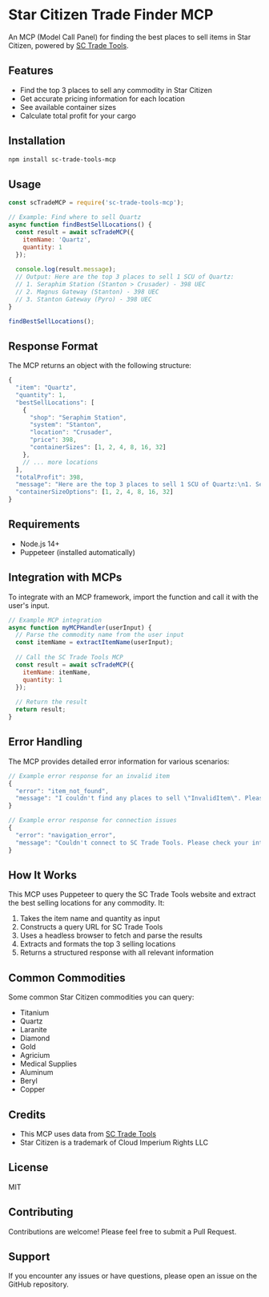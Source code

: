 # Star Citizen Trade Finder MCP

An MCP (Model Call Panel) for finding the best places to sell items in Star Citizen, powered by [SC Trade Tools](https://sc-trade.tools/).

## Features

- Find the top 3 places to sell any commodity in Star Citizen
- Get accurate pricing information for each location
- See available container sizes
- Calculate total profit for your cargo

## Installation

```bash
npm install sc-trade-tools-mcp
```

## Usage

```javascript
const scTradeMCP = require('sc-trade-tools-mcp');

// Example: Find where to sell Quartz
async function findBestSellLocations() {
  const result = await scTradeMCP({ 
    itemName: 'Quartz', 
    quantity: 1 
  });
  
  console.log(result.message);
  // Output: Here are the top 3 places to sell 1 SCU of Quartz:
  // 1. Seraphim Station (Stanton > Crusader) - 398 UEC
  // 2. Magnus Gateway (Stanton) - 398 UEC
  // 3. Stanton Gateway (Pyro) - 398 UEC
}

findBestSellLocations();
```

## Response Format

The MCP returns an object with the following structure:

```javascript
{
  "item": "Quartz",
  "quantity": 1,
  "bestSellLocations": [
    {
      "shop": "Seraphim Station",
      "system": "Stanton",
      "location": "Crusader",
      "price": 398,
      "containerSizes": [1, 2, 4, 8, 16, 32]
    },
    // ... more locations
  ],
  "totalProfit": 398,
  "message": "Here are the top 3 places to sell 1 SCU of Quartz:\n1. Seraphim Station (Stanton > Crusader) - 398 UEC\n2. Magnus Gateway (Stanton) - 398 UEC\n3. Stanton Gateway (Pyro) - 398 UEC",
  "containerSizeOptions": [1, 2, 4, 8, 16, 32]
}
```

## Requirements

- Node.js 14+
- Puppeteer (installed automatically)

## Integration with MCPs

To integrate with an MCP framework, import the function and call it with the user's input.

```javascript
// Example MCP integration
async function myMCPHandler(userInput) {
  // Parse the commodity name from the user input
  const itemName = extractItemName(userInput);
  
  // Call the SC Trade Tools MCP
  const result = await scTradeMCP({ 
    itemName: itemName, 
    quantity: 1 
  });
  
  // Return the result
  return result;
}
```

## Error Handling

The MCP provides detailed error information for various scenarios:

```javascript
// Example error response for an invalid item
{
  "error": "item_not_found",
  "message": "I couldn't find any places to sell \"InvalidItem\". Please verify that this is a valid commodity in Star Citizen."
}

// Example error response for connection issues
{
  "error": "navigation_error",
  "message": "Couldn't connect to SC Trade Tools. Please check your internet connection and try again."
}
```

## How It Works

This MCP uses Puppeteer to query the SC Trade Tools website and extract the best selling locations for any commodity. It:

1. Takes the item name and quantity as input
2. Constructs a query URL for SC Trade Tools
3. Uses a headless browser to fetch and parse the results
4. Extracts and formats the top 3 selling locations
5. Returns a structured response with all relevant information

## Common Commodities

Some common Star Citizen commodities you can query:

- Titanium
- Quartz 
- Laranite
- Diamond
- Gold
- Agricium
- Medical Supplies
- Aluminum
- Beryl
- Copper

## Credits

- This MCP uses data from [SC Trade Tools](https://sc-trade.tools/)
- Star Citizen is a trademark of Cloud Imperium Rights LLC

## License

MIT

## Contributing

Contributions are welcome! Please feel free to submit a Pull Request.

## Support

If you encounter any issues or have questions, please open an issue on the GitHub repository.
